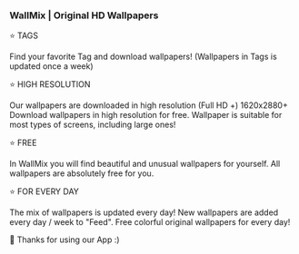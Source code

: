 <H3> WallMix | Original HD Wallpapers</H3>

⭐ TAGS

Find your favorite Tag and download wallpapers!
(Wallpapers in Tags is updated once a week)

⭐ HIGH RESOLUTION

Our wallpapers are downloaded in high resolution (Full HD +) 1620x2880+
Download wallpapers in high resolution for free.
Wallpaper is suitable for most types of screens, including large ones!

⭐ FREE

In WallMix you will find beautiful and unusual wallpapers for yourself.
All wallpapers are absolutely free for you.

⭐ FOR EVERY DAY

The mix of wallpapers is updated every day!
New wallpapers are added every day / week to "Feed".
Free colorful original wallpapers for every day!

🧡 Thanks for using our App :)
